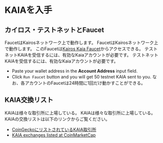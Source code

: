 # KAIAを入手

## カイロス・テストネットとFaucet<a id="kairos-testnet-and-faucet"></a>

FaucetはKairosネットワーク上で動作します。 FaucetはKairosネットワーク上で動作します。 このFaucetは[Kairos Kaia Faucet](https://faucet.kaia.io)からアクセスできる。 テストネットKAIAを受信するには、有効なKaiaアカウントが必要です。 テストネットKAIAを受信するには、有効なKaiaアカウントが必要です。

- Paste your wallet address in the **Account Address** input field.
- Click `Run Faucet` button and you will get 50 testnet KAIA sent to you. なお、各アカウントのFaucetは24時間に1回だけ動かすことができる。

## KAIA交換リスト<a id="kaia-exchange-list"></a>

KAIAは様々な取引所に上場している。  KAIAは様々な取引所に上場している。  KAIAの交換リストは以下のリンクからご覧ください。

- [CoinGeckoにリストされているKAIA取引所](https://www.coingecko.com/en/coins/klay#markets)
- [KAIA exchanges listed at CoinMarketCap](https://coinmarketcap.com/currencies/kaia/)

